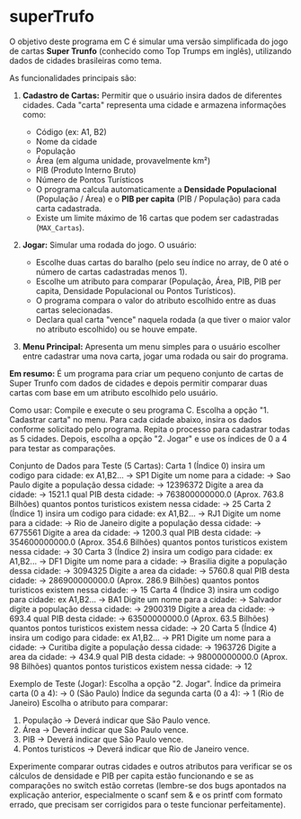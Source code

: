 # superTrufo
O objetivo deste programa em C é simular uma versão simplificada do jogo de cartas **Super Trunfo** (conhecido como Top Trumps em inglês), utilizando dados de cidades brasileiras como tema.

As funcionalidades principais são:

1.  **Cadastro de Cartas:** Permitir que o usuário insira dados de diferentes cidades. Cada "carta" representa uma cidade e armazena informações como:
    *   Código (ex: A1, B2)
    *   Nome da cidade
    *   População
    *   Área (em alguma unidade, provavelmente km²)
    *   PIB (Produto Interno Bruto)
    *   Número de Pontos Turísticos
    *   O programa calcula automaticamente a **Densidade Populacional** (População / Área) e o **PIB per capita** (PIB / População) para cada carta cadastrada.
    *   Existe um limite máximo de 16 cartas que podem ser cadastradas (`MAX_Cartas`).

2.  **Jogar:** Simular uma rodada do jogo. O usuário:
    *   Escolhe duas cartas do baralho (pelo seu índice no array, de 0 até o número de cartas cadastradas menos 1).
    *   Escolhe um atributo para comparar (População, Área, PIB, PIB per capita, Densidade Populacional ou Pontos Turísticos).
    *   O programa compara o valor do atributo escolhido entre as duas cartas selecionadas.
    *   Declara qual carta "vence" naquela rodada (a que tiver o maior valor no atributo escolhido) ou se houve empate.

3.  **Menu Principal:** Apresenta um menu simples para o usuário escolher entre cadastrar uma nova carta, jogar uma rodada ou sair do programa.

**Em resumo:** É um programa para criar um pequeno conjunto de cartas de Super Trunfo com dados de cidades e depois permitir comparar duas cartas com base em um atributo escolhido pelo usuário.

Como usar:
Compile e execute o seu programa C.
Escolha a opção "1. Cadastrar carta" no menu.
Para cada cidade abaixo, insira os dados conforme solicitado pelo programa.
Repita o processo para cadastrar todas as 5 cidades.
Depois, escolha a opção "2. Jogar" e use os índices de 0 a 4 para testar as comparações.

Conjunto de Dados para Teste (5 Cartas):
Carta 1 (Índice 0)
insira um codigo para cidade: ex A1,B2... -> SP1
Digite um nome para a cidade: -> Sao Paulo
digite a população dessa cidade: -> 12396372
Digite a area da cidade: -> 1521.1
qual PIB desta cidade: -> 763800000000.0 (Aprox. 763.8 Bilhões)
quantos pontos turisticos existem nessa cidade: -> 25
Carta 2 (Índice 1)
insira um codigo para cidade: ex A1,B2... -> RJ1
Digite um nome para a cidade: -> Rio de Janeiro
digite a população dessa cidade: -> 6775561
Digite a area da cidade: -> 1200.3
qual PIB desta cidade: -> 354600000000.0 (Aprox. 354.6 Bilhões)
quantos pontos turisticos existem nessa cidade: -> 30
Carta 3 (Índice 2)
insira um codigo para cidade: ex A1,B2... -> DF1
Digite um nome para a cidade: -> Brasilia
digite a população dessa cidade: -> 3094325
Digite a area da cidade: -> 5760.8
qual PIB desta cidade: -> 286900000000.0 (Aprox. 286.9 Bilhões)
quantos pontos turisticos existem nessa cidade: -> 15
Carta 4 (Índice 3)
insira um codigo para cidade: ex A1,B2... -> BA1
Digite um nome para a cidade: -> Salvador
digite a população dessa cidade: -> 2900319
Digite a area da cidade: -> 693.4
qual PIB desta cidade: -> 63500000000.0 (Aprox. 63.5 Bilhões)
quantos pontos turisticos existem nessa cidade: -> 20
Carta 5 (Índice 4)
insira um codigo para cidade: ex A1,B2... -> PR1
Digite um nome para a cidade: -> Curitiba
digite a população dessa cidade: -> 1963726
Digite a area da cidade: -> 434.9
qual PIB desta cidade: -> 98000000000.0 (Aprox. 98 Bilhões)
quantos pontos turisticos existem nessa cidade: -> 12

Exemplo de Teste (Jogar):
Escolha a opção "2. Jogar".
Índice da primeira carta (0 a 4): -> 0 (São Paulo)
Índice da segunda carta (0 a 4): -> 1 (Rio de Janeiro)
Escolha o atributo para comparar:
1. População -> Deverá indicar que São Paulo vence.
2. Área -> Deverá indicar que São Paulo vence.
3. PIB -> Deverá indicar que São Paulo vence.
6. Pontos turisticos -> Deverá indicar que Rio de Janeiro vence.


Experimente comparar outras cidades e outros atributos para verificar se os cálculos de densidade e PIB per capita estão funcionando e se as comparações no switch estão corretas (lembre-se dos bugs apontados na explicação anterior, especialmente o scanf sem & e os printf com formato errado, que precisam ser corrigidos para o teste funcionar perfeitamente).

